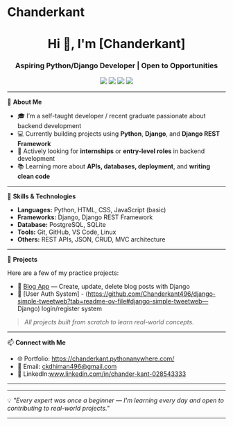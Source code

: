 # Chanderkant
<h1 align="center">Hi 👋, I'm [Chanderkant]</h1>
<h3 align="center">Aspiring Python/Django Developer | Open to Opportunities</h3>

<p align="center">
  <img src="https://img.shields.io/badge/Python-3776AB?style=for-the-badge&logo=python&logoColor=white" />
  <img src="https://img.shields.io/badge/Django-092E20?style=for-the-badge&logo=django&logoColor=white" />
  <img src="https://img.shields.io/badge/PostgreSQL-336791?style=for-the-badge&logo=postgresql&logoColor=white" />
  <img src="https://img.shields.io/badge/Git-F05032?style=for-the-badge&logo=git&logoColor=white" />
</p>

---

🚀 **About Me**

- 🎓 I’m a self-taught developer / recent graduate passionate about backend development
- 💻 Currently building projects using **Python**, **Django**, and **Django REST Framework**
- 🤝 Actively looking for **internships** or **entry-level roles** in backend development
- 📚 Learning more about **APIs, databases, deployment**, and **writing clean code**

---

🧠 **Skills & Technologies**

- **Languages:** Python, HTML, CSS, JavaScript (basic)
- **Frameworks:** Django, Django REST Framework
- **Database:** PostgreSQL, SQLite
- **Tools:** Git, GitHub, VS Code, Linux
- **Others:** REST APIs, JSON, CRUD, MVC architecture

---

📂 **Projects**

Here are a few of my practice projects:

- 📝 [Blog App](https://github.com/Chanderkant496/django-portfolio?tab=readme-ov-file#django-portfolio) — Create, update, delete blog posts with Django
- 🔐 [User Auth System] - (https://github.com/Chanderkant496/django-simple-tweetweb?tab=readme-ov-file#django-simple-tweetweb— Django) login/register system


> *All projects built from scratch to learn real-world concepts.*

---

📫 **Connect with Me**

- 🌐 Portfolio: https://chanderkant.pythonanywhere.com/
- 📧 Email: ckdhiman496@gmail.com
- 💼 LinkedIn:www.linkedin.com/in/chander-kant-028543333

---

---

💡 *"Every expert was once a beginner — I'm learning every day and open to contributing to real-world projects."*

---

